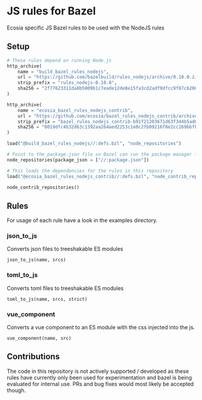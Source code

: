 # JS rules for Bazel
Ecosia specific JS Bazel rules to be used with the NodeJS rules

## Setup

```py
# These rules depend on running Node.js
http_archive(
    name = "build_bazel_rules_nodejs",
    url = "https://github.com/bazelbuild/rules_nodejs/archive/0.10.0.zip",
    strip_prefix = "rules_nodejs-0.10.0",
    sha256 = "2f77623311da8b5009b1c7eade12de8e15fa3cd2adf9dfcc9f87cb2082b2211f",
)

http_archive(
    name = "ecosia_bazel_rules_nodejs_contrib",
    url = "https://github.com/ecosia/bazel_rules_nodejs_contrib/archive/b91f21203671d63f344b5ad6984382b338c66b18.zip",
    strip_prefix = "bazel_rules_nodejs_contrib-b91f21203671d63f344b5ad6984382b338c66b18",
    sha256 = "0019dfc4b32d63c1392aa264aed2253c1e0c2fb09216f8e2cc269bbfb8bb49b5",
)

load("@build_bazel_rules_nodejs//:defs.bzl", "node_repositories")

# Point to the package.json file so Bazel can run the package manager for you.
node_repositories(package_json = ["//:package.json"])

# This loads the dependencies for the rules in this repository
load("@ecosia_bazel_rules_nodejs_contrib//:defs.bzl", "node_contrib_repositories")

node_contrib_repositories()
```

## Rules

For usage of each rule have a look in the examples directory.

### json_to_js

Converts json files to treeshakable ES modules

`json_to_js(name, srcs)`

### toml_to_js

Converts toml files to treeshakable ES modules

`toml_to_js(name, srcs, strict)`

### vue_component

Converts a vue component to an ES module with the css injected into the js.

`vue_component(name, src)`


## Contributions

The code in this repository is not actively supported / developed as these rules have currently only been used for experimentation and bazel is being evaluated for internal use. PRs and bug fixes would most likely be accepted though.
